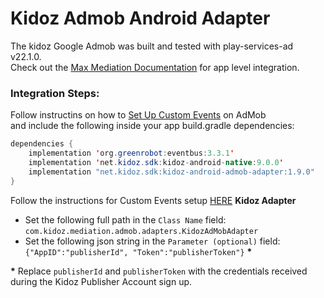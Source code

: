 # Kidoz Admob Android Adapter
The kidoz Google Admob was built and tested with play-services-ad v22.1.0.<BR>
Check out the [Max Mediation Documentation](https://dash.applovin.com/documentation/mediation/android/getting-started/integration) for app level integration.

### Integration Steps:
Follow instructins on how to [Set Up Custom Events](https://developers.google.com/admob/android/custom-events/setup) on AdMob<BR>
and include the following inside your app build.gradle dependencies:

```java
dependencies {
    implementation 'org.greenrobot:eventbus:3.3.1'
    implementation 'net.kidoz.sdk:kidoz-android-native:9.0.0'
    implementation "net.kidoz.sdk:kidoz-android-admob-adapter:1.9.0"
}
```
Follow the instructions for Custom Events setup [HERE](https://developers.google.com/admob/android/custom-events/setup)
**Kidoz Adapter**
* Set the following full path in the `Class Name` field: </br>
`com.kidoz.mediation.admob.adapters.KidozAdMobAdapter`
* Set the following json string in the `Parameter (optional)` field: </br>
`{"AppID":"publisherId", "Token":"publisherToken"}` <B>*</B>

<B>*</B> Replace `publisherId` and `publisherToken` with the credentials received during the Kidoz Publisher Account sign up.
